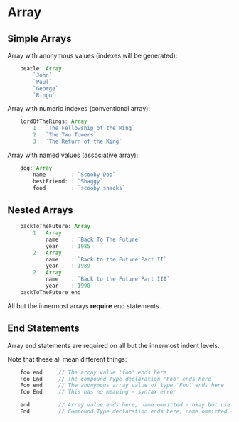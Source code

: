 Array
=====

Simple Arrays
-------------


Array with anonymous values (indexes will be generated):

```js
	beatle: Array
		`John`
		`Paul`
		`George`
		`Ringo`
```

Array with numeric indexes (conventional array):
```js
	lordOfTheRings: Array
		1 : `The Fellowship of the Ring`
		2 : `The Two Towers`
		3 : `The Return of the King`
```

Array with named values (associative array):
```js
	dog: Array
		name		: `Scooby Doo`
		bestFriend: : `Shaggy`
		food 		: `scooby snacks`
```


Nested Arrays
-------------

```js
	backToTheFuture: Array
		1 : Array
			name	: `Back To The Future`
			year	: 1985
		2 : Array
			name	: `Back to the Future Part II`
			year	: 1989
		2 : Array
			name	: `Back to the Future Part III`
			year	: 1990
	backToTheFuture end
```

All but the innermost arrays **require** end statements.


End Statements
--------------
Array end statements are required on all but the innermost indent levels.


Note that these all mean different things:
```js
	foo end		// The array value 'foo' ends here
	Foo End		// The compound Type declaration 'Foo' ends here
	Foo end		// The anonymous array value of type 'Foo' ends here
	foo End		// This has no meaning - syntax error

	end			// Array value ends here, name ommitted - okay but use sparingly
	End			// Compound Type declaration ends here, name ommitted - *strongly* discouraged
```